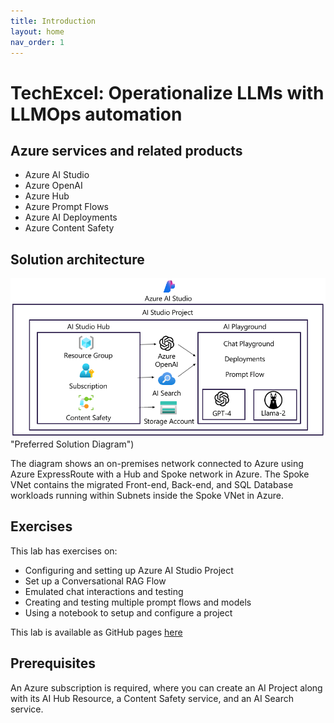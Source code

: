 ```yaml
---
title: Introduction
layout: home
nav_order: 1
---
```


# TechExcel: Operationalize LLMs with LLMOps automation

## Azure services and related products

- Azure AI Studio
- Azure OpenAI
- Azure Hub
- Azure Prompt Flows
- Azure AI Deployments
- Azure Content Safety

## Solution architecture

![Diagram showing Azure AI Studio and the scope of use within the environment](ArchitectureScope.png) "Preferred Solution Diagram")

The diagram shows an on-premises network connected to Azure using Azure ExpressRoute with a Hub and Spoke network in Azure. The Spoke VNet contains the migrated Front-end, Back-end, and SQL Database workloads running within Subnets inside the Spoke VNet in Azure.

## Exercises

This lab has exercises on:

* Configuring and setting up Azure AI Studio Project
* Set up a Conversational RAG Flow
* Emulated chat interactions and testing
* Creating and testing multiple prompt flows and models
* Using a notebook to setup and configure a project

This lab is available as GitHub pages [here](https://microsoft.github.io/TechExcel-Operationalie-LLMs-with-LLMOps-automation)

## Prerequisites

An Azure subscription is required, where you can create an AI Project along with its AI Hub Resource, a Content Safety service, and an AI Search service.